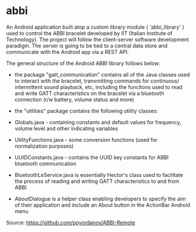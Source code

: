 # abbi
An Android application built atop a custom library module ( 'abbi_library' ) used to control the ABBI bracelet developed by IIT (Italian Institute of Technology). The project will follow the client-server software development paradigm. The server is going to be tied to a central data store and communicate with the Android app via a REST API.

The general structure of the Android ABBI library follows below:

- the package "gatt_communication" contains all of the Java classes used to interact with the bracelet, transmitting commands for continuous/ intermittent sound playback, etc, including the funcitons used to read and write GATT characteristics on the bracelet via a bluetooth connection (r/w battery, volume status and more)

- the "utilities" package contains the following utility classes:

 - Globals.java - containing constants and default values for frequency, volume level and other indicating variables
 - UtilityFunctions.java - some conversion functions (used for normalization purposes)
 - UUIDConstants.java - contains the UUID key constants for ABBI bluetooth communication

- BluetoothLeService.java is essentially Hector's class used to facilitate the process of reading and writing GATT characteristics to and from ABBI
- AboutDialogue is a helper class enabling developers to specify the aim of their application and include an About button in the ActionBar Android menu

Source: https://github.com/ppyordanov/ABBI-Remote
